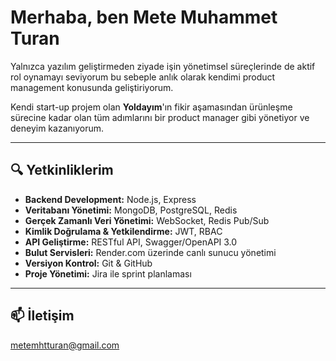 # Merhaba, ben Mete Muhammet Turan

Yalnızca yazılım geliştirmeden ziyade işin yönetimsel süreçlerinde de aktif rol oynamayı seviyorum bu sebeple anlık olarak kendimi product management konusunda geliştiriyorum.

Kendi start-up projem olan **Yoldayım**'ın fikir aşamasından ürünleşme sürecine kadar olan tüm adımlarını bir product manager gibi yönetiyor ve deneyim kazanıyorum. 

---

## 🔍 Yetkinliklerim

*  **Backend Development:** Node.js, Express
*  **Veritabanı Yönetimi:** MongoDB, PostgreSQL, Redis
*  **Gerçek Zamanlı Veri Yönetimi:** WebSocket, Redis Pub/Sub
*  **Kimlik Doğrulama & Yetkilendirme:** JWT, RBAC
*  **API Geliştirme:** RESTful API, Swagger/OpenAPI 3.0
*  **Bulut Servisleri:** Render.com üzerinde canlı sunucu yönetimi
*  **Versiyon Kontrol:** Git & GitHub
*  **Proje Yönetimi:** Jira ile sprint planlaması

---

## 📫 İletişim

metemhtturan@gmail.com
